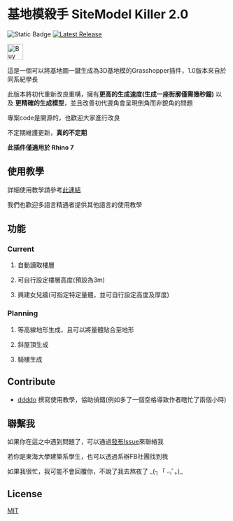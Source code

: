 # 基地模殺手 SiteModel Killer 2.0

![Static Badge](https://img.shields.io/badge/License-MIT-blue?style=flat-square)
[![Latest Release](https://img.shields.io/github/v/release/waiwaimi/SiteModel_Killer?display_name=release&style=flat-square&logo=Github&logoColor=white&color=sucess)](https://github.com/waiwaimi/SiteModel_Killer/releases/latest)

<a href='https://ko-fi.com/N4N61DT6RU' target='_blank'><img height='36' style='border:0px;height:36px;' src='https://storage.ko-fi.com/cdn/kofi6.png?v=6' border='0' alt='Buy Me a Coffee at ko-fi.com' /></a>


這是一個可以將基地圖一鍵生成為3D基地模的Grasshopper插件，1.0版本來自於同系紀學長

此版本將初代重新改良重構，擁有**更高的生成速度(生成一座街廓僅需幾秒鐘)** 以及 **更精確的生成模型**，並且改善初代邊角會呈現倒角而非銳角的問題

專案code是開源的，也歡迎大家進行改良

不定期維護更新，**真的不定期**

**此插件僅適用於 Rhino 7**

## 使用教學

詳細使用教學請參考[此連結](https://github.com/waiwaimi/SiteModel_Killer/blob/master/docs/tutorial.md)

我們也歡迎多語言精通者提供其他語言的使用教學

## 功能

### Current

1. 自動讀取樓層

2. 可自行設定樓層高度(預設為3m)

3. 興建女兒牆(可指定特定量體，並可自行設定高度及厚度)

### Planning

1. 等高線地形生成，且可以將量體貼合至地形

2. 斜屋頂生成

3. 騎樓生成

## Contribute

- [ddddo](https://github.com/ddddo86) 撰寫使用教學，協助偵錯(例如多了一個空格導致作者瞎忙了兩個小時)

## 聯繫我

如果你在這之中遇到問題了，可以通過[發布Issue](https://github.com/waiwaimi/SiteModel_Killer/issues)來聯絡我

若你是東海大學建築系學生，也可以透過系辦FB社團找到我

如果我很忙，我可能不會回覆你，不說了我去熬夜了 \_(┐「﹃ﾟ｡)\_

## License

[MIT](/LICENSE)
